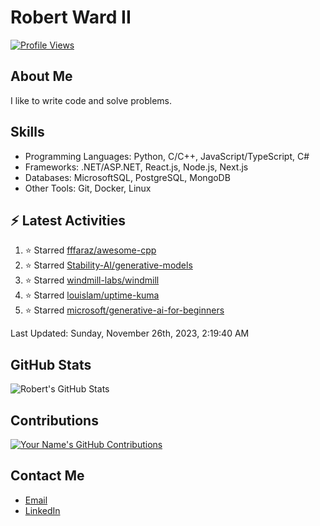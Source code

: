 
# Robert Ward II

[![Profile Views](https://komarev.com/ghpvc/?username=Robert-W-Ward)](https://github.com/Robert-W-Ward)

## About Me
I like to write code and solve problems.

## Skills
- Programming Languages: Python, C/C++, JavaScript/TypeScript, C#
- Frameworks: .NET/ASP.NET, React.js, Node.js, Next.js
- Databases: MicrosoftSQL, PostgreSQL, MongoDB
- Other Tools: Git, Docker, Linux

## :zap: Latest Activities
<!--RECENT_ACTIVITY:start-->
1. ⭐ Starred [fffaraz/awesome-cpp](https://github.com/fffaraz/awesome-cpp)
2. ⭐ Starred [Stability-AI/generative-models](https://github.com/Stability-AI/generative-models)
3. ⭐ Starred [windmill-labs/windmill](https://github.com/windmill-labs/windmill)
4. ⭐ Starred [louislam/uptime-kuma](https://github.com/louislam/uptime-kuma)
5. ⭐ Starred [microsoft/generative-ai-for-beginners](https://github.com/microsoft/generative-ai-for-beginners)
<!--RECENT_ACTIVITY:end-->

<!--RECENT_ACTIVITY:last_update-->
Last Updated: Sunday, November 26th, 2023, 2:19:40 AM
<!--RECENT_ACTIVITY:last_update_end-->

<!--END_SECTIN:activity-->
## GitHub Stats
![Robert's GitHub Stats](https://github-readme-stats.vercel.app/api?username=Robert-W-Ward&show_icons=true&theme=radical)

## Contributions
[![Your Name's GitHub Contributions](https://github-readme-streak-stats.herokuapp.com/?user=Robert-W-Ward&theme=radical)](https://github.com/your-username)

## Contact Me
- [Email](mailto:robertwesleyward2019@gmail.com)
- [LinkedIn](https://linkedin.com/in/https://www.linkedin.com/in/robert-ward-ii/)
